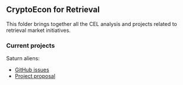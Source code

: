 ## CryptoEcon for Retrieval

This folder brings together all the CEL analysis and projects related to retrieval market initiatives.

### Current projects

Saturn aliens:
- [GitHub issues](https://github.com/protocol/cel-retrieval/milestone/1)
- [Project proposal](https://docs.google.com/document/d/1UVUCpiECBYK2sxv8vQjOxyLk541uXli27e1Y7_K5Ax8/edit?usp=sharing)
